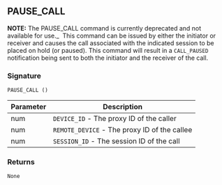 ## PAUSE\_CALL

**NOTE:** The PAUSE\_CALL command is currently deprecated and not available for use._ 
This command can be issued by either the initiator or receiver and causes the call associated with the indicated session to be placed on hold (or paused).  This command will result in a `CALL_PAUSED` notification being sent to both the initiator and the receiver of the call.


### Signature

`PAUSE_CALL ()`


| Parameter | Description |
| --- | --- |
| num | `DEVICE_ID` - The proxy ID of the caller |
| num | `REMOTE_DEVICE` - The proxy ID of the callee |
| num|  `SESSION_ID` - The session ID of the call |


### Returns

`None`

